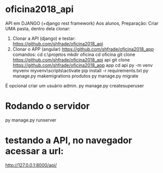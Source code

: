 # oficina2018_api
API em DJANGO (+django rest framework)
Aos alunos,
Preparação:
Criar UMA pasta, dentro dela clonar:
1. Clonar a API (django) e testar: 
https://github.com/shfrade/oficina2018_api
2. Clonar o APP (angular)
https://github.com/shfrade/oficina2018_app
comandos:
cd c:\projetos 
mkdir oficina
cd oficina
git clone https://github.com/shfrade/oficina2018_api api
git clone https://github.com/shfrade/oficina2018_app app
cd api
py -m venv myvenv
myvenv\scripts\activate
pip install -r requirements.txt
py manage.py makemigrations produtos
py manage.py migrate

É opcional criar um usuário admin. 
py manage.py createsuperuser

# Rodando o servidor
py manage.py runserver 


# testando a API, no navegador acessar a url:
http://127.0.0.1:8000/api/
